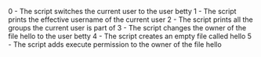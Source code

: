 0 - The script switches the current user to the user betty
1 - The script prints the effective username of the current user
2 - The script prints all the groups the current user is part of
3 - The script changes the owner of the file hello to the user betty
4 - The script creates an empty file called hello
5 - The script adds execute permission to the owner of the file hello
